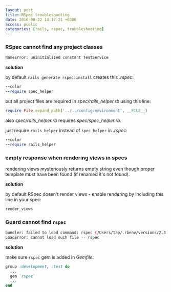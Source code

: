 ```yaml
---
layout: post
title: RSpec troubleshooting
date: 2016-08-22 14:17:21 +0300
access: public
categories: [rails, rspec, troubleshooting]
---
```


<!-- more -->

### RSpec cannot find any project classes

```sh
NameError: uninitialized constant TestService
```

**solution**

by default `rails generate rspec:install` creates this _.rspec_:

```ruby
--color
--require spec_helper
```

but all project files are required in _spec/rails_helper.rb_ using this line:

```ruby
require File.expand_path('../../config/environment', __FILE__)
```

also _spec/rails_helper.rb_ requires _spec/spec_helper.rb_.

just require `rails_helper` instead of `spec_helper` in _.rspec_:

```ruby
--color
--require rails_helper
```

### empty response when rendering views in specs

rendering views mysteriously returns empty string even though proper template
must have been found (if renamed it's not found).

**solution**

by default RSpec doesn't render views - enable rendering by including
this line in your spec:

```ruby
render_views
```

### Guard cannot find `rspec`

```sh
bundler: failed to load command: rspec (/Users/tap/.rbenv/versions/2.3.1/bin/rspec)
LoadError: cannot load such file -- rspec
```

**solution**

make sure `rspec` gem is added in _Gemfile_:

```ruby
group :development, :test do
  ...
  gem `rspec`
  ...
end
```
